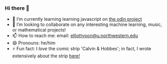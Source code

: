 ### Hi there 👋


- 🌱 I’m currently learning learning javascript on [the odin project](http://theodinproject.com)
- 👯 I’m looking to collaborate on any interesting machine learning, music, or mathematical projects!
- 📫 How to reach me: email: elliottyoon@u.northwestern.edu
- 😄 Pronouns: he/him
- ⚡ Fun fact: I *love* the comic strip 'Calvin & Hobbes'; in fact, I wrote extensively about the strip [here!](https://quora.com/elliott-yoon)

